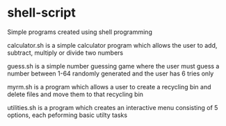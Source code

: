 # shell-script
Simple programs created using shell programming 

calculator.sh is a simple calculator program which allows the user to add, subtract, multiply or divide two numbers

guess.sh is a simple number guessing game where the user must guess a number between 1-64 randomly generated and the user has 6 tries only

myrm.sh is a program which allows a user to create a recycling bin and delete files and move them to that recycling bin

utilities.sh is a program which creates an interactive menu consisting of 5 options, each peforming basic utilty tasks
